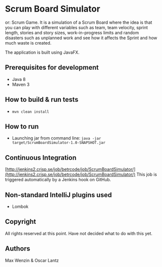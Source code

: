 # Scrum Board Simulator
or: Scrum Game. It is a simulation of a Scrum Board where the idea is that you can play with different variables such as
team, team velocity, sprint length, stories and story sizes, work-in-progress limits and random disasters such as
unplanned work and see how it affects the Sprint and how much waste is created.

The application is built using JavaFX.

## Prerequisites for development
* Java 8
* Maven 3

## How to build & run tests
* ```mvn clean install```

## How to run
* Launching jar from command line: ```java -jar target/ScrumBoardSimulator-1.0-SNAPSHOT.jar```

## Continuous Integration
[http://jenkins2.crisp.se/job/betrcode/job/ScrumBoardSimulator/](http://jenkins2.crisp.se/job/betrcode/job/ScrumBoardSimulator/)
This job is triggered automatically by a Jenkins hook on GitHub.

## Non-standard IntelliJ plugins used
* Lombok

## Copyright
All rights reserved at this point. Have not decided what to do with this yet.

## Authors
Max Wenzin & Oscar Lantz

